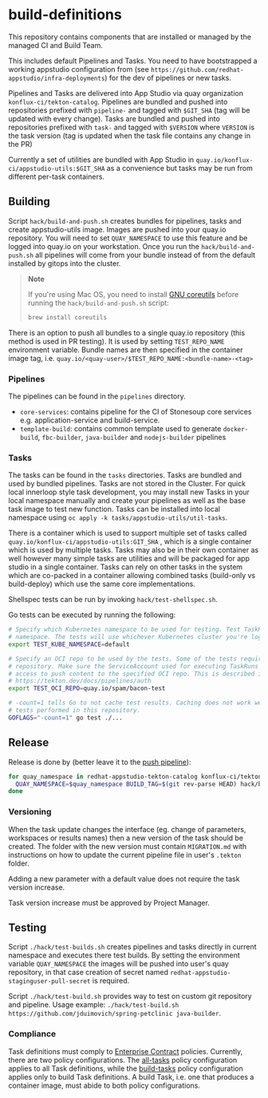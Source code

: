 # build-definitions

This repository contains components that are installed or managed by the managed CI and Build Team.

This includes default Pipelines and Tasks. You need to have bootstrapped a working appstudio configuration from (see `https://github.com/redhat-appstudio/infra-deployments`) for the dev of pipelines or new tasks.

Pipelines and Tasks are delivered into App Studio via quay organization `konflux-ci/tekton-catalog`.
Pipelines are bundled and pushed into repositories prefixed with `pipeline-` and tagged with `$GIT_SHA` (tag will be updated with every change).
Tasks are bundled and pushed into repositories prefixed with `task-` and tagged with `$VERSION` where `VERSION` is the task version (tag is updated when the task file contains any change in the PR)

Currently a set of utilities are bundled with App Studio in `quay.io/konflux-ci/appstudio-utils:$GIT_SHA` as a convenience but tasks may be run from different per-task containers.


## Building

Script `hack/build-and-push.sh` creates bundles for pipelines, tasks and create appstudio-utils image. Images are pushed into your quay.io repository. You will need to set `QUAY_NAMESPACE` to use this feature and be logged into quay.io on your workstation.
Once you run the `hack/build-and-push.sh` all pipelines will come from your bundle instead of from the default installed by gitops into the cluster.

> **Note**
>
> If you're using Mac OS, you need to install [GNU coreutils](https://formulae.brew.sh/formula/coreutils) before running the `hack/build-and-push.sh` script:
> ```bash
> brew install coreutils
> ```

There is an option to push all bundles to a single quay.io repository (this method is used in PR testing). It is used by setting `TEST_REPO_NAME` environment variable. Bundle names are then specified in the container image tag, i.e. `quay.io/<quay-user>/$TEST_REPO_NAME:<bundle-name>-<tag>`

### Pipelines

The pipelines can be found in the `pipelines` directory.

- `core-services`: contains pipeline for the CI of Stonesoup core services e.g. application-service and build-service.
- `template-build`: contains common template used to generate `docker-build`, `fbc-builder`, `java-builder` and `nodejs-builder` pipelines

### Tasks

The tasks can be found in the `tasks` directories. Tasks are bundled and used by bundled pipelines. Tasks are not stored in the Cluster.
For quick local innerloop style task development, you may install new Tasks in your local namespace manually and create your pipelines as well as the base task image to test new function. Tasks can be installed into local namespace using `oc apply -k tasks/appstudio-utils/util-tasks`.

There is a container which is used to support multiple set of tasks called `quay.io/konflux-ci/appstudio-utils:GIT_SHA` , which is a single container which is used by multiple tasks. Tasks may also be in their own container as well however many simple tasks are utilities and will be packaged for app studio in a single container. Tasks can rely on other tasks in the system which are co-packed in a container allowing combined tasks (build-only vs build-deploy) which use the same core implementations.

Shellspec tests can be run by invoking `hack/test-shellspec.sh`.

Go tests can be executed by running the following:

```bash
# Specify which Kubernetes namespace to be used for testing. Test TaskRuns will be executed in this
# namespace. The tests will use whichever Kubernetes cluster you're logged into.
export TEST_KUBE_NAMESPACE=default

# Specify an OCI repo to be used by the tests. Some of the tests require pushing content to an OCI
# repository. Make sure the ServiceAccount used for executing TaskRuns has a linked Secret with
# access to push content to the specified OCI repo. This is described in detail at
# https://tekton.dev/docs/pipelines/auth
export TEST_OCI_REPO=quay.io/spam/bacon-test

# -count=1 tells Go to not cache test results. Caching does not work well with the nature of the
# tests performed in this repository.
GOFLAGS="-count=1" go test ./...
```

## Release

Release is done by (better leave it to the [push pipeline](.tekton/push.yaml)):

```bash
for quay_namespace in redhat-appstudio-tekton-catalog konflux-ci/tekton-catalog; do
  QUAY_NAMESPACE=$quay_namespace BUILD_TAG=$(git rev-parse HEAD) hack/build-and-push.sh
done
```

### Versioning

When the task update changes the interface (eg. change of parameters, workspaces or results names) then a new version of the task should be created. The folder with the new version must contain `MIGRATION.md` with instructions on how to update the current pipeline file in user's `.tekton` folder.

Adding a new parameter with a default value does not require the task version increase.

Task version increase must be approved by Project Manager.

## Testing

Script `./hack/test-builds.sh` creates pipelines and tasks directly in current namespace and executes there test builds. By setting the environment variable `QUAY_NAMESPACE` the images will be pushed into user's quay repository, in that case creation of secret named `redhat-appstudio-staginguser-pull-secret` is required.

Script `./hack/test-build.sh` provides way to test on custom git repository and pipeline. Usage example: `./hack/test-build.sh https://github.com/jduimovich/spring-petclinic java-builder`.

### Compliance

Task definitions must comply to [Enterprise Contract](https://enterprisecontract.dev/) policies.
Currently, there are two policy configurations. The [all-tasks](./policies/all-tasks.yaml) policy
configuration applies to all Task definitions, while the [build-tasks](./policies/build-tasks.yaml)
policy configuration applies only to build Task definitions. A build Task, i.e. one that produces a
container image, must abide to both policy configurations.
